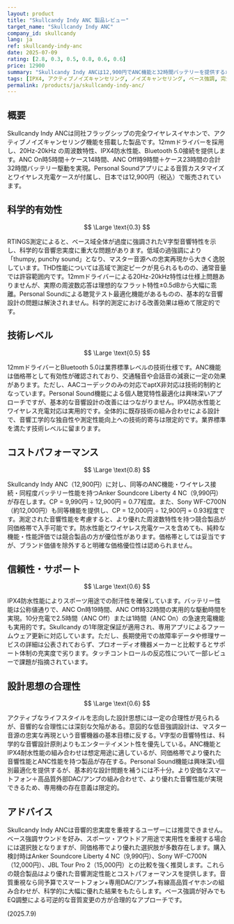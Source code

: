 ```yaml
---
layout: product
title: "Skullcandy Indy ANC 製品レビュー"
target_name: "Skullcandy Indy ANC"
company_id: skullcandy
lang: ja
ref: skullcandy-indy-anc
date: 2025-07-09
rating: [2.8, 0.3, 0.5, 0.8, 0.6, 0.6]
price: 12900
summary: "Skullcandy Indy ANCは12,900円でANC機能と32時間バッテリーを提供するが、ベース過多のV字型音響特性とTHD性能に課題があり、科学的忠実度は限定的"
tags: [IPX4, アクティブノイズキャンセリング, ノイズキャンセリング, ベース強調, 完全ワイヤレスイヤホン]
permalink: /products/ja/skullcandy-indy-anc/
---
```


## 概要

Skullcandy Indy ANCは同社フラッグシップの完全ワイヤレスイヤホンで、アクティブノイズキャンセリング機能を搭載した製品です。12mmドライバーを採用し、20Hz-20kHz の周波数特性、IPX4防水性能、Bluetooth 5.0接続を提供します。ANC On時5時間＋ケース14時間、ANC Off時9時間＋ケース23時間の合計32時間バッテリー駆動を実現。Personal Soundアプリによる音質カスタマイズとワイヤレス充電ケースが付属し、日本では12,900円（税込）で販売されています。

## 科学的有効性

$$ \Large \text{0.3} $$

RTINGS測定によると、ベース域全体が過度に強調されたV字型音響特性を示し、科学的な音響忠実度に重大な問題があります。低域の過強調により「thumpy, punchy sound」となり、マスター音源への忠実再現から大きく逸脱しています。THD性能については高域で測定ピークが見られるものの、通常音量では許容範囲内です。12mmドライバーによる20Hz-20kHz特性は仕様上問題ありませんが、実際の周波数応答は理想的なフラット特性±0.5dBから大幅に乖離。Personal Soundによる聴覚テスト最適化機能があるものの、基本的な音響設計の問題は解決されません。科学的測定における改善効果は極めて限定的です。

## 技術レベル

$$ \Large \text{0.5} $$

12mmドライバーとBluetooth 5.0は業界標準レベルの技術仕様です。ANC機能は価格帯として有効性が確認されており、交通騒音や会話音の減衰に一定の効果があります。ただし、AACコーデックのみの対応でaptX非対応は技術的制約となっています。Personal Sound機能による個人聴覚特性最適化は興味深いアプローチですが、基本的な音響設計の改善にはつながりません。IPX4防水性能とワイヤレス充電対応は実用的です。全体的に既存技術の組み合わせによる設計で、音響工学的な独自性や測定性能向上への技術的寄与は限定的です。業界標準を満たす技術レベルに留まります。

## コストパフォーマンス

$$ \Large \text{0.8} $$

Skullcandy Indy ANC（12,900円）に対し、同等のANC機能・ワイヤレス接続・同程度バッテリー性能を持つAnker Soundcore Liberty 4 NC（9,990円）が存在します。CP = 9,990円 ÷ 12,900円 = 0.77程度。また、Sony WF-C700N（約12,000円）も同等機能を提供し、CP = 12,000円 ÷ 12,900円 = 0.93程度です。測定された音響性能を考慮すると、より優れた周波数特性を持つ競合製品が同価格帯で入手可能です。防水性能とワイヤレス充電ケースを含めても、純粋な機能・性能評価では競合製品の方が優位性があります。価格帯としては妥当ですが、ブランド価値を除外すると明確な価格優位性は認められません。

## 信頼性・サポート

$$ \Large \text{0.6} $$

IPX4防水性能によりスポーツ用途での耐汗性を確保しています。バッテリー性能は公称値通りで、ANC On時19時間、ANC Off時32時間の実用的な駆動時間を実現。10分充電で2.5時間（ANC Off）または1時間（ANC On）の急速充電機能も実用的です。Skullcandy の1年限定保証が適用され、専用アプリによるファームウェア更新に対応しています。ただし、長期使用での故障率データや修理サービスの詳細は公表されておらず、プロオーディオ機器メーカーと比較するとサポート体制の充実度で劣ります。タッチコントロールの反応性について一部レビューで課題が指摘されています。

## 設計思想の合理性

$$ \Large \text{0.6} $$

アクティブなライフスタイルを志向した設計思想には一定の合理性が見られるが、音響的な合理性には深刻な欠陥がある。意図的な低音強調設計は、マスター音源の忠実な再現という音響機器の基本目標に反する。V字型の音響特性は、科学的な音響設計原則よりもエンターテイメント性を優先している。ANC機能とIPX4耐水性能の組み合わせは想定用途に適しているが、同価格帯でより優れた音響性能とANC性能を持つ製品が存在する。Personal Sound機能は興味深い個別最適化を提供するが、基本的な設計問題を補うには不十分。より安価なスマートフォン＋高品質外部DAC/アンプの組み合わせで、より優れた音響性能が実現できるため、専用機の存在意義は限定的。

## アドバイス

Skullcandy Indy ANCは音響的忠実度を重視するユーザーには推奨できません。ベース強調サウンドを好み、スポーツ・アウトドア用途で実用性を重視する場合には選択肢となりますが、同価格帯でより優れた選択肢が多数存在します。購入検討時はAnker Soundcore Liberty 4 NC（9,990円）、Sony WF-C700N（12,000円）、JBL Tour Pro 2（15,000円）との比較を強く推奨します。これらの競合製品はより優れた音響測定性能とコストパフォーマンスを提供します。音質重視なら同予算でスマートフォン+専用DAC/アンプ+有線高品質イヤホンの組み合わせが、科学的に大幅に優れた結果をもたらします。ベース強調が好みでもEQ調整による可逆的な音質変更の方が合理的なアプローチです。

(2025.7.9)